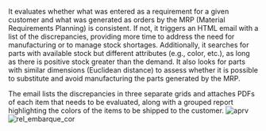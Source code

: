 It evaluates whether what was entered as a requirement for a given customer and what was generated as orders by the MRP (Material Requirements Planning) is consistent. If not, it triggers an HTML email with a list of the discrepancies, providing more time to address the need for manufacturing or to manage stock shortages. Additionally, it searches for parts with available stock but different attributes (e.g., color, etc.), as long as there is positive stock greater than the demand. It also looks for parts with similar dimensions (Euclidean distance) to assess whether it is possible to substitute and avoid manufacturing the parts generated by the MRP.

The email lists the discrepancies in three separate grids and attaches PDFs of each item that needs to be evaluated, along with a grouped report highlighting the colors of the items to be shipped to the customer.
![aprv](https://github.com/user-attachments/assets/10ab19a1-6b09-47fc-888a-575089601121)
![rel_embarque_cor](https://github.com/user-attachments/assets/f96ead6d-3203-412c-be19-2f787e6257fc)
